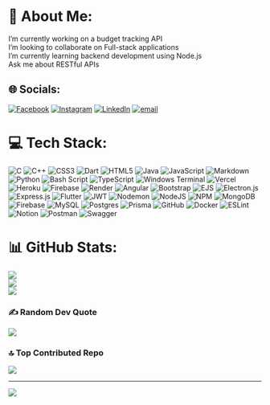 # 💫 About Me:
I’m currently working on a budget tracking API<br>I’m looking to collaborate on Full-stack applications<br>I’m currently learning backend development using Node.js<br>Ask me about RESTful APIs


## 🌐 Socials:
[![Facebook](https://img.shields.io/badge/Facebook-%231877F2.svg?logo=Facebook&logoColor=white)](https://facebook.com/seifsheikhalarab) [![Instagram](https://img.shields.io/badge/Instagram-%23E4405F.svg?logo=Instagram&logoColor=white)](https://instagram.com/seifsheikhelarab) [![LinkedIn](https://img.shields.io/badge/LinkedIn-%230077B5.svg?logo=linkedin&logoColor=white)](https://linkedin.com/in/seifusama) [![email](https://img.shields.io/badge/Email-D14836?logo=gmail&logoColor=white)](mailto:seifusama@gmail.com) 

# 💻 Tech Stack:
![C](https://img.shields.io/badge/c-%2300599C.svg?style=flat-square&logo=c&logoColor=white) ![C++](https://img.shields.io/badge/c++-%2300599C.svg?style=flat-square&logo=c%2B%2B&logoColor=white) ![CSS3](https://img.shields.io/badge/css3-%231572B6.svg?style=flat-square&logo=css3&logoColor=white) ![Dart](https://img.shields.io/badge/dart-%230175C2.svg?style=flat-square&logo=dart&logoColor=white) ![HTML5](https://img.shields.io/badge/html5-%23E34F26.svg?style=flat-square&logo=html5&logoColor=white) ![Java](https://img.shields.io/badge/java-%23ED8B00.svg?style=flat-square&logo=openjdk&logoColor=white) ![JavaScript](https://img.shields.io/badge/javascript-%23323330.svg?style=flat-square&logo=javascript&logoColor=%23F7DF1E) ![Markdown](https://img.shields.io/badge/markdown-%23000000.svg?style=flat-square&logo=markdown&logoColor=white) ![Python](https://img.shields.io/badge/python-3670A0?style=flat-square&logo=python&logoColor=ffdd54) ![Bash Script](https://img.shields.io/badge/bash_script-%23121011.svg?style=flat-square&logo=gnu-bash&logoColor=white) ![TypeScript](https://img.shields.io/badge/typescript-%23007ACC.svg?style=flat-square&logo=typescript&logoColor=white) ![Windows Terminal](https://img.shields.io/badge/Windows%20Terminal-%234D4D4D.svg?style=flat-square&logo=windows-terminal&logoColor=white) ![Vercel](https://img.shields.io/badge/vercel-%23000000.svg?style=flat-square&logo=vercel&logoColor=white) ![Heroku](https://img.shields.io/badge/heroku-%23430098.svg?style=flat-square&logo=heroku&logoColor=white) ![Firebase](https://img.shields.io/badge/firebase-%23039BE5.svg?style=flat-square&logo=firebase) ![Render](https://img.shields.io/badge/Render-%46E3B7.svg?style=flat-square&logo=render&logoColor=white) ![Angular](https://img.shields.io/badge/angular-%23DD0031.svg?style=flat-square&logo=angular&logoColor=white) ![Bootstrap](https://img.shields.io/badge/bootstrap-%238511FA.svg?style=flat-square&logo=bootstrap&logoColor=white) ![EJS](https://img.shields.io/badge/ejs-%23B4CA65.svg?style=flat-square&logo=ejs&logoColor=black) ![Electron.js](https://img.shields.io/badge/Electron-191970?style=flat-square&logo=Electron&logoColor=white) ![Express.js](https://img.shields.io/badge/express.js-%23404d59.svg?style=flat-square&logo=express&logoColor=%2361DAFB) ![Flutter](https://img.shields.io/badge/Flutter-%2302569B.svg?style=flat-square&logo=Flutter&logoColor=white) ![JWT](https://img.shields.io/badge/JWT-black?style=flat-square&logo=JSON%20web%20tokens) ![Nodemon](https://img.shields.io/badge/NODEMON-%23323330.svg?style=flat-square&logo=nodemon&logoColor=%BBDEAD) ![NodeJS](https://img.shields.io/badge/node.js-6DA55F?style=flat-square&logo=node.js&logoColor=white) ![NPM](https://img.shields.io/badge/NPM-%23CB3837.svg?style=flat-square&logo=npm&logoColor=white) ![MongoDB](https://img.shields.io/badge/MongoDB-%234ea94b.svg?style=flat-square&logo=mongodb&logoColor=white) ![Firebase](https://img.shields.io/badge/firebase-a08021?style=flat-square&logo=firebase&logoColor=ffcd34) ![MySQL](https://img.shields.io/badge/mysql-4479A1.svg?style=flat-square&logo=mysql&logoColor=white) ![Postgres](https://img.shields.io/badge/postgres-%23316192.svg?style=flat-square&logo=postgresql&logoColor=white) ![Prisma](https://img.shields.io/badge/Prisma-3982CE?style=flat-square&logo=Prisma&logoColor=white) ![GitHub](https://img.shields.io/badge/github-%23121011.svg?style=flat-square&logo=github&logoColor=white) ![Docker](https://img.shields.io/badge/docker-%230db7ed.svg?style=flat-square&logo=docker&logoColor=white) ![ESLint](https://img.shields.io/badge/ESLint-4B3263?style=flat-square&logo=eslint&logoColor=white) ![Notion](https://img.shields.io/badge/Notion-%23000000.svg?style=flat-square&logo=notion&logoColor=white) ![Postman](https://img.shields.io/badge/Postman-FF6C37?style=flat-square&logo=postman&logoColor=white) ![Swagger](https://img.shields.io/badge/-Swagger-%23Clojure?style=flat-square&logo=swagger&logoColor=white)
# 📊 GitHub Stats:
![](https://github-readme-stats.vercel.app/api?username=seifsheikhelarab&theme=transparent&hide_border=false&include_all_commits=false&count_private=false)<br/>
![](https://nirzak-streak-stats.vercel.app/?user=seifsheikhelarab&theme=transparent&hide_border=false)<br/>
![](https://github-readme-stats.vercel.app/api/top-langs/?username=seifsheikhelarab&theme=transparent&hide_border=false&include_all_commits=false&count_private=false&layout=compact)

### ✍️ Random Dev Quote
![](https://quotes-github-readme.vercel.app/api?type=horizontal&theme=dark)

### 🔝 Top Contributed Repo
![](https://github-contributor-stats.vercel.app/api?username=seifsheikhelarab&limit=5&theme=transparent&combine_all_yearly_contributions=true)

---
[![](https://visitcount.itsvg.in/api?id=seifsheikhelarab&icon=0&color=0)](https://visitcount.itsvg.in)

<!-- Proudly created with GPRM ( https://gprm.itsvg.in ) -->
